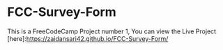 # FCC-Survey-Form
This is a FreeCodeCamp Project number 1,
You can view the Live Project [here]:https://zaidansari42.github.io/FCC-Survey-Form/
